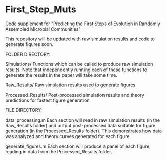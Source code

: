 # First_Step_Muts
Code supplement for "Predicting the First Steps of Evolution in Randomly Assembled Microbial Communities"

This repository will be updated with raw simulation results and code to generate figures soon.

FOLDER DIRECTORY:

Simulations/
Functions which can be called to produce raw simulation results. Note that independently running each of these functions to generate the results in the paper will take some time.

Raw_Results/
Raw simulation results used to generate figures.

Processed_Results/
Post-processed simulation results and theory predictions for fastest figure generation.


FILE DIRECTORY:

data_processing.m
Each section will read in raw simulation results (in the Raw_Results folder) and output post-processed data suitable for figure generation (in the Processed_Results folder). This demonstrates how data was analyzed and theory curves generated for each figure.

generate_figures.m
Each section will produce a panel of each figure, reading in data from the Processed_Results folder.
